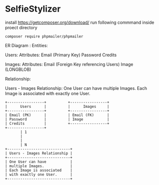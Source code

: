# SelfieStylizer

install https://getcomposer.org/download/
run following commmand inside proect directory 

```
composer require phpmailer/phpmailer
```

ER Diagram :
Entities:

Users:
        Attributes:
            Email (Primary Key)
            Password
            Credits

Images:
        Attributes:
            Email (Foreign Key referencing Users)
            Image (LONGBLOB)

Relationship:

Users - Images Relationship:
        One User can have multiple Images.
        Each Image is associated with exactly one User.


```
+-----------------+          +-----------------+
|      Users      |          |      Images     |
+-----------------+          +-----------------+
| Email (PK)      |          | Email (FK)      |
| Password        |          | Image           |
| Credits         |          +-----------------+
+-----------------+
       | 1
       |
       |
       | N
+-----------------------------+
| Users - Images Relationship |
+-----------------------------+
| One User can have           |
| multiple Images.            |
| Each Image is associated    |
| with exactly one User.      |
+-----------------------------+

```


